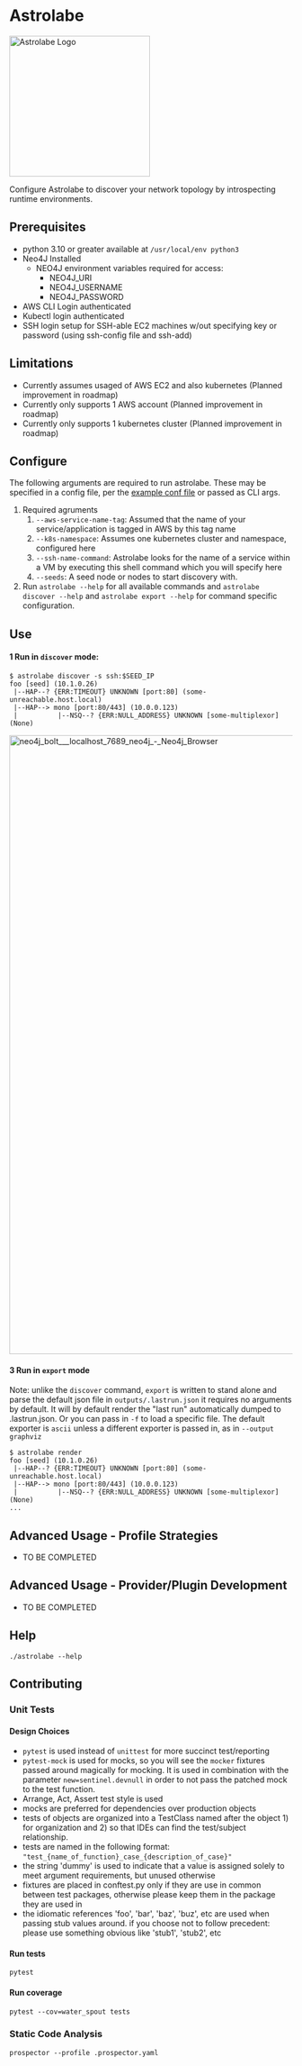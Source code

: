 # Astrolabe
<img src="https://github.com/user-attachments/assets/5bcf7663-65fc-4fc3-b30e-da456a08d7d2" alt="Astrolabe Logo" width="250"/>

Configure Astrolabe to discover your network topology by introspecting runtime environments.

## Prerequisites
* python 3.10 or greater available at `/usr/local/env python3`
* Neo4J Installed
  * NEO4J environment variables required for access:
    * NEO4J_URI
    * NEO4J_USERNAME
    * NEO4J_PASSWORD
* AWS CLI Login authenticated
* Kubectl login authenticated
* SSH login setup for SSH-able EC2 machines w/out specifying key or password (using ssh-config file and ssh-add)

## Limitations
* Currently assumes usaged of AWS EC2 and also kubernetes (Planned improvement in roadmap)
* Currently only supports 1 AWS account (Planned improvement in roadmap)
* Currently only supports 1 kubernetes cluster (Planned improvement in roadmap)
  

## Configure
The following arguments are required to run astrolabe.  These may be specified in a config file, per the [example conf file](./astrolabe.conf.example) or passed as CLI args.
1. Required agruments
   1.  `--aws-service-name-tag`: Assumed that the name of your service/application is tagged in AWS by this tag name
   2.  `--k8s-namespace`: Assumes one kubernetes cluster and namespace, configured here
   3.  `--ssh-name-command`: Astrolabe looks for the name of a service within a VM by executing this shell command which you will specify here
   4.  `--seeds`: A seed node or nodes to start discovery with.
1. Run `astrolabe --help` for all available commands and `astrolabe discover --help` and `astrolabe export --help` for command specific configuration.



## Use
#### 1 Run in `discover` mode:

```
$ astrolabe discover -s ssh:$SEED_IP
foo [seed] (10.1.0.26)
 |--HAP--? {ERR:TIMEOUT} UNKNOWN [port:80] (some-unreachable.host.local)
 |--HAP--> mono [port:80/443] (10.0.0.123)
 |          |--NSQ--? {ERR:NULL_ADDRESS} UNKNOWN [some-multiplexor] (None)
```

<img width="1099" alt="neo4j_bolt___localhost_7689_neo4j_-_Neo4j_Browser" src="https://github.com/user-attachments/assets/acd0e09e-3edf-4238-809d-a13d1356847d">

#### 3 Run in `export` mode
Note: unlike the `discover` command, `export` is written to stand alone and parse the default json file in `outputs/.lastrun.json` it requires no arguments by default.
It will by default render the "last run" automatically dumped to .lastrun.json.  Or you can pass in `-f` to load a specific file.  The default exporter is `ascii` unless a different exporter is passed in, as in `--output graphviz`

``` 
$ astrolabe render
foo [seed] (10.1.0.26)
 |--HAP--? {ERR:TIMEOUT} UNKNOWN [port:80] (some-unreachable.host.local)
 |--HAP--> mono [port:80/443] (10.0.0.123)
 |          |--NSQ--? {ERR:NULL_ADDRESS} UNKNOWN [some-multiplexor] (None)
...
```

## Advanced Usage - Profile Strategies
* TO BE COMPLETED

## Advanced Usage - Provider/Plugin Development
* TO BE COMPLETED

## Help
```
./astrolabe --help
```


## Contributing

### Unit Tests
#### Design Choices
* `pytest` is used instead of `unittest` for more succinct test/reporting
* `pytest-mock` is used for mocks, so you will see the `mocker` fixtures passed around magically for mocking. It is used in combination with the parameter `new=sentinel.devnull` in order to not pass the patched mock to the test function. 
* Arrange, Act, Assert test style is used
* mocks are preferred for dependencies over production objects
* tests of objects are organized into a TestClass named after the object 1) for organization and 2) so that IDEs can find the test/subject relationship.
* tests are named in the following format: `"test_{name_of_function}_case_{description_of_case}"`
* the string 'dummy' is used to indicate that a value is assigned solely to meet argument requirements, but unused otherwise
* fixtures are placed in conftest.py only if they are use in common between test packages, otherwise please keep them in the package they are used in
* the idiomatic references 'foo', 'bar', 'baz', 'buz', etc are used when passing stub values around.  if you choose not to follow precedent:  please use something obvious like 'stub1', 'stub2', etc

#### Run tests
```
pytest
```

#### Run coverage
```
pytest --cov=water_spout tests
```

### Static Code Analysis
```
prospector --profile .prospector.yaml 
```

